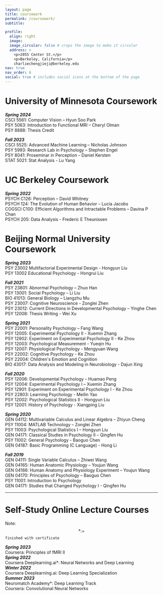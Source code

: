 ```yaml
---
layout: page
title: coursework
permalink: /coursework/
subtitle:

profile:
  align: right
  image: 
  image_circular: false # crops the image to make it circular
  address: >
    <p>2055 Center St.</p>
    <p>Berkeley, California</p>
    charliechengjieji@berkeley.edu
nav: true
nav_order: 6
social: true # includes social icons at the bottom of the page
---
```


# University of Minnesota Coursework
**_Spring 2024_**\
CSCI 5561: Computer Vision – Hyun Soo Park\
PSY 5063: Introduction to Functional MRI – Cheryl Olman\
PSY 8888: Thesis Credit

**_Fall 2023_**\
CSCI 5525: Advanced Machine Learning – Nicholas Johnson\
PSY 5993: Research Lab in Psychology – Stephen Engel\
PSY 8041: Proseminar in Perception – Daniel Kersten\
STAT 5021: Stat Analysis - Lu Yang



# UC Berkeley Coursework
**_Spring 2022_**\
PSYCH C126: Perception – David Whitney\
PSYCH 124: The Evolution of Human Behavior – Lucia Jacobs\
COGSCI C100: Efficient Algorithms and Intractable Problems – Davina P Chan\
PSYCH 205: Data Analysis - Frederic E Theunissen



# Beijing Normal University Coursework
**_Spring 2023_**\
PSY 23002 Multifactorial Experimental Design - Hongyun Liu\
PSY 13002 Educational Psychology - Hongrui Liu

**_Fall 2021_**\
PSY 23801: Abnormal Psychology – Zhuo Han\
PSY 13001: Social Psychology – Li Liu\
BIO 41013: General Biology – Liangzhu Mu\
PSY 23007: Cognitive Neuroscience - Zonglei Zhen\
PSY 23012: Current Directions in Developmental Psychology – Yinghe Chen\
PSY 12008: Thesis Writing - Wei Xu 

**_Spring 2021_**\
PSY 22001: Personality Psychology – Fang Wang\
PSY 12005: Experimental Psychology Ⅱ - Xuemin Zhang\
PSY 12902: Experiment on Experimental Psychology Ⅱ - Ke Zhou\
PSY 12003: Psychological Measurement - Yueqin Hu\
PSY 12007: Physiological Psychology - Mengyuan Wang\
PSY 22002: Cognitive Psychology - Ke Zhou\
PSY 22004: Children's Emotion and Cognition\
BIO 43017: Data Analysis and Modeling in Neurobiology - Dajun Xing

**_Fall 2020_**\
PSY 12006: Developmental Psychology – Huamao Peng\
PSY 12004: Experimental Psychology Ⅰ – Xuemin Zhang\
PSY 12901: Experiment on Experimental Psychology Ⅰ - Ke Zhou\
PSY 22803: Learning Psychology - Meilin Yao\
PSY 12002: Psychological Statistics Ⅱ - Hongyun Liu\
PSY 12001: History of Psychology - Xiangping Liu

**_Spring 2020_**\
GEN 04112: Multivariable Calculus and Linear Algebra – Zhiyun Cheng\
PSY 11004: MATLAB Technology – Zonglei Zhen\
PSY 11003: Psychological Statistics I – Hongyun Liu\
GEN 04171: Classical Studies in Psychology Ⅱ – Qingfen Hu\
PSY 11002: General Psychology - Baoguo Chen\
GEN 04187: Basic Programming (C Language) - Hong Li

**_Fall 2019_**\
GEN 04111: Single Variable Calculus – Zhiwei Wang\
GEN 04165: Human Anatomic Physiology – Youjun Wang\
GEN 04166: Human Anatomy and Physiology Experiment – Youjun Wang\
GEN 04170: Principles of Psychology – Baoguo Chen\
PSY 11001: Introduction to Psychology\
GEN 04171: Studies that Changed Psychology I - Qingfen Hu




---

# Self-Study Online Lecture Courses

Note: $$*:=$$ `finished with certificate`
<!-- > $$* *:= $$ `referenced a snippet of the material` -->

**_Spring 2023_**\
Coursera: Principles of fMRI II\
**_Spring 2022_**\
Coursera Deeplearning.ai\*: Neural Networks and Deep Learning\
**_Winter 2022_**\
Coursera Deeplearning.ai: Deep Learning Specialization\
**_Summer 2023_**\
Neuromatch Academy\*: Deep Learning Track\
Coursera: Convolutional Neural Networks

